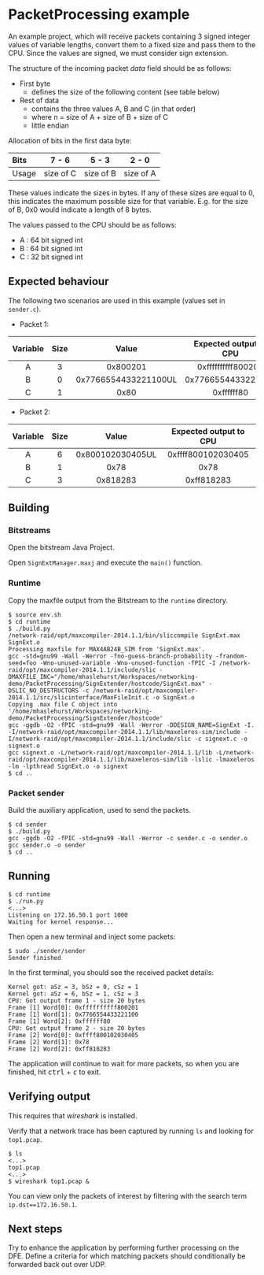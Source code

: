 # PacketProcessing example

An example project, which will receive packets containing 3 signed integer values of variable lengths, convert them to a fixed size and pass them to the CPU. Since the values are signed, we must consider sign extension.

The structure of the incoming packet *data* field should be as follows:

* First byte
    * defines the size of the following content (see table below)
* Rest of data
    * contains the three values A, B and C (in that order)
    * where n = size of A + size of B + size of C
    * little endian

Allocation of bits in the first data byte:

Bits  | 7 - 6 | 5 - 3 | 2 - 0
:---- |:-----:|:-----:|:-----:
Usage | size of C | size of B | size of A

These values indicate the sizes in bytes. If any of these sizes are equal to 0, this indicates the maximum possible size for that variable. E.g. for the size of B, 0x0 would indicate a length of 8 bytes.

The values passed to the CPU should be as follows:

* A : 64 bit signed int
* B : 64 bit signed int
* C : 32 bit signed int

## Expected behaviour

The following two scenarios are used in this example (values set in `sender.c`).

* Packet 1:

Variable | Size | Value | Expected output to CPU
:-------:|:----:|:-----:|:---------------------:
A | 3 | 0x800201 | 0xffffffffff800201
B | 0 | 0x7766554433221100UL | 0x7766554433221100
C | 1 | 0x80 | 0xffffff80

* Packet 2:

Variable | Size | Value | Expected output to CPU
:-------:|:----:|:-----:|:---------------------:
A | 6 | 0x800102030405UL | 0xffff800102030405
B | 1 | 0x78 | 0x78
C | 3 | 0x818283 | 0xff818283

## Building

### Bitstreams

Open the bitstream Java Project.

Open `SignExtManager.maxj` and execute the `main()` function.

### Runtime

Copy the maxfile output from the Bitstream to the `runtime` directory.

```
$ source env.sh
$ cd runtime
$ ./build.py
/network-raid/opt/maxcompiler-2014.1.1/bin/sliccompile SignExt.max SignExt.o
Processing maxfile for MAX4AB24B_SIM from 'SignExt.max'.
gcc -std=gnu99 -Wall -Werror -fno-guess-branch-probability -frandom-seed=foo -Wno-unused-variable -Wno-unused-function -fPIC -I /network-raid/opt/maxcompiler-2014.1.1/include/slic -DMAXFILE_INC="/home/mhaslehurst/Workspaces/networking-demo/PacketProcessing/SignExtender/hostcode/SignExt.max" -DSLIC_NO_DESTRUCTORS -c /network-raid/opt/maxcompiler-2014.1.1/src/slicinterface/MaxFileInit.c -o SignExt.o 
Copying .max file C object into '/home/mhaslehurst/Workspaces/networking-demo/PacketProcessing/SignExtender/hostcode'
gcc -ggdb -O2 -fPIC -std=gnu99 -Wall -Werror -DDESIGN_NAME=SignExt -I. -I/network-raid/opt/maxcompiler-2014.1.1/lib/maxeleros-sim/include -I/network-raid/opt/maxcompiler-2014.1.1/include/slic -c signext.c -o signext.o
gcc signext.o -L/network-raid/opt/maxcompiler-2014.1.1/lib -L/network-raid/opt/maxcompiler-2014.1.1/lib/maxeleros-sim/lib -lslic -lmaxeleros -lm -lpthread SignExt.o -o signext
$ cd ..
```

### Packet sender

Build the auxiliary application, used to send the packets.

```
$ cd sender
$ ./build.py
gcc -ggdb -O2 -fPIC -std=gnu99 -Wall -Werror -c sender.c -o sender.o
gcc sender.o -o sender
$ cd ..
```

## Running

```
$ cd runtime
$ ./run.py
<...>
Listening on 172.16.50.1 port 1000
Waiting for kernel response...
```

Then open a new terminal and inject some packets:

```
$ sudo ./sender/sender
Sender finished
```

In the first terminal, you should see the received packet details:

```
Kernel got: aSz = 3, bSz = 0, cSz = 1
Kernel got: aSz = 6, bSz = 1, cSz = 3
CPU: Got output frame 1 - size 20 bytes
Frame [1] Word[0]: 0xffffffffff800201
Frame [1] Word[1]: 0x7766554433221100
Frame [1] Word[2]: 0xffffff80
CPU: Got output frame 2 - size 20 bytes
Frame [2] Word[0]: 0xffff800102030405
Frame [2] Word[1]: 0x78
Frame [2] Word[2]: 0xff818283
```

The application will continue to wait for more packets, so when you are finished, hit <kbd>ctrl</kbd> + <kbd>c</kbd> to exit.

## Verifying output

This requires that *wireshark* is installed.

Verify that a network trace has been captured by running `ls` and looking for `top1.pcap`.

```
$ ls
<...>
top1.pcap
<...>
$ wireshark top1.pcap &
```

You can view only the packets of interest by filtering with the search term `ip.dst==172.16.50.1`.

## Next steps

Try to enhance the application by performing further processing on the DFE. Define a criteria for which matching packets should conditionally be forwarded back out over UDP.
